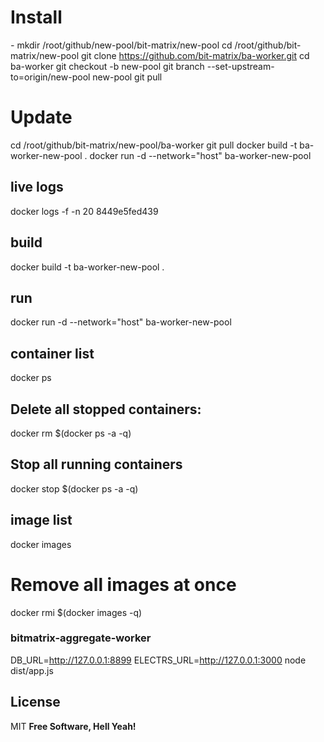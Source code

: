 # Install

_-_ mkdir /root/github/new-pool/bit-matrix/new-pool
cd /root/github/bit-matrix/new-pool
git clone https://github.com/bit-matrix/ba-worker.git
cd ba-worker
git checkout -b new-pool
git branch --set-upstream-to=origin/new-pool new-pool
git pull

# Update

cd /root/github/bit-matrix/new-pool/ba-worker
git pull
docker build -t ba-worker-new-pool .
docker run -d --network="host" ba-worker-new-pool

## live logs

docker logs -f -n 20 8449e5fed439

## build

docker build -t ba-worker-new-pool .

## run

docker run -d --network="host" ba-worker-new-pool

## container list

docker ps

## Delete all stopped containers:

docker rm $(docker ps -a -q)

## Stop all running containers

docker stop $(docker ps -a -q)

## image list

docker images

# Remove all images at once

docker rmi $(docker images -q)

### bitmatrix-aggregate-worker

DB_URL=http://127.0.0.1:8899 ELECTRS_URL=http://127.0.0.1:3000 node dist/app.js

## License

MIT
**Free Software, Hell Yeah!**
